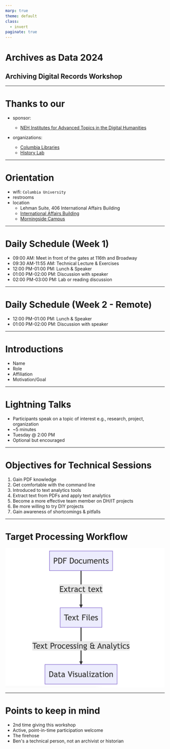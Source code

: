 ```yaml
---
marp: true
theme: default
class:
  - invert
paginate: true
---
```

<!-- _class: lead -->
# Archives as Data 2024
## Archiving Digital Records Workshop
---
# Thanks to our
* sponsor: 
  * [NEH Institutes for Advanced Topics in the Digital Humanities](https://www.neh.gov/grants/odh/institutes-advanced-topics-in-the-digital-humanities)

* organizations:
  * [Columbia Libraries](https://library.columbia.edu/)
  * [History Lab](http://history-lab.org)  
---
# Orientation
* wifi: `Columbia University`
* restrooms
* location
   * Lehman Suite, 406 International Affairs Building 
   * [International Affairs Building](https://operations.cufo.columbia.edu/content/international-affairs-building)
   * [Morningside Campus](https://cufo.columbia.edu/sites/default/files/content/morningsidemap_2015aug-7.pdf) 
---
# Daily Schedule (Week 1)
* 09:00 AM: Meet in front of the gates at 116th and Broadway
* 09:30 AM-11:55 AM: Technical Lecture & Exercises
* 12:00 PM-01:00 PM: Lunch & Speaker
* 01:00 PM-02:00 PM: Discussion with speaker
* 02:00 PM-03:00 PM: Lab or reading discussion
---
# Daily Schedule (Week 2 - Remote)
* 12:00 PM-01:00 PM: Lunch & Speaker
* 01:00 PM-02:00 PM: Discussion with speaker
---
# Introductions
* Name
* Role
* Affiliation
* Motivation/Goal
---
# Lightning Talks
* Participants speak on a topic of interest
  e.g., research, project, organization
* ~5 minutes
* Tuesday @ 2:00 PM
* Optional but encouraged
---
# Objectives for Technical Sessions
1. Gain PDF knowledge
2. Get comfortable with the command line
3. Introduced to text analytics tools
4. Extract text from PDFs and apply text analytics
5. Become a more effective team member on DH/IT projects
6. Be more willing to try DIY projects
7. Gain awareness of shortcomings & pitfalls
---
# Target Processing Workflow
![height:480px width:640px](./static/target-processing-workflow.png)

---
# Points to keep in mind
* 2nd time giving this workshop
* Active, point-in-time participation welcome
* The firehose
* Ben's a technical person, not an archivist or historian
